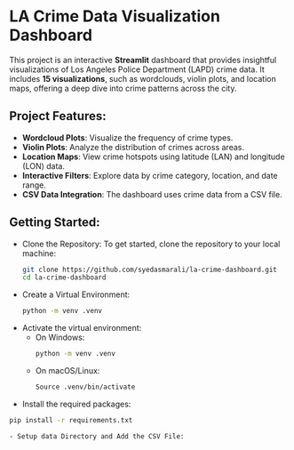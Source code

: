 # LA Crime Data Visualization Dashboard

This project is an interactive **Streamlit** dashboard that provides insightful visualizations of Los Angeles Police Department (LAPD) crime data. It includes **15 visualizations**, such as wordclouds, violin plots, and location maps, offering a deep dive into crime patterns across the city.

## Project Features:
- **Wordcloud Plots**: Visualize the frequency of crime types.
- **Violin Plots**: Analyze the distribution of crimes across areas.
- **Location Maps**: View crime hotspots using latitude (LAN) and longitude (LON) data.
- **Interactive Filters**: Explore data by crime category, location, and date range.
- **CSV Data Integration**: The dashboard uses crime data from a CSV file.

## Getting Started:

- Clone the Repository:
  To get started, clone the repository to your local machine:
  ```bash
  git clone https://github.com/syedasmarali/la-crime-dashboard.git
  cd la-crime-dashboard

- Create a Virtual Environment:
  ```bash
  python -m venv .venv

- Activate the virtual environment:
  - On Windows:
    ```bash
    python -m venv .venv
  - On macOS/Linux:
    ```bash
    Source .venv/bin/activate

- Install the required packages:
```bash
pip install -r requirements.txt

- Setup data Directory and Add the CSV File:
